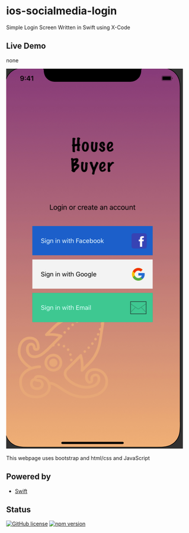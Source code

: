 # ios-socialmedia-login

Simple Login Screen Written in Swift using X-Code 


## Live Demo
none 

![Login Screen](./screen1.png "Main Page")



This webpage uses bootstrap and html/css and JavaScript 

## Powered by

- [Swift](http://v4-alpha.getbootstrap.com/)




## Status

[![GitHub license](https://img.shields.io/badge/license-MIT-blue.svg)](https://raw.githubusercontent.com/BlackrockDigital/startbootstrap-creative/master/LICENSE)
[![npm version](https://img.shields.io/npm/v/startbootstrap-creative.svg)](https://www.npmjs.com/package/startbootstrap-creative)

